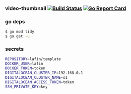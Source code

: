 ### video-thumbnail [![Build Status](https://github.com/better-than-yours/video-thumbnail/workflows/backend/badge.svg)](https://github.com/better-than-yours/video-thumbnail/backend) [![Go Report Card](https://goreportcard.com/badge/github.com/better-than-yours/video-thumbnail)](https://goreportcard.com/report/github.com/better-than-yours/video-thumbnail)

### go deps
```sh 
$ go mod tidy
$ go get -u
```

### secrets
```sh
REPOSITORY=lafin/template
DOCKER_USER=lafin
DOCKER_TOKEN=token
DIGITALOCEAN_CLUSTER_IP=192.168.0.1
DIGITALOCEAN_CLUSTER_NAME=s1
DIGITALOCEAN_ACCESS_TOKEN=token
SSH_PRIVATE_KEY=key
```